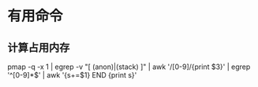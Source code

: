 # 有用命令
## 计算占用内存
pmap -q -x 1 | egrep -v "\[ (anon)|(stack) \]" | awk '/[0-9]/{print $3}' | egrep '^[0-9]*$' | awk '{s+=$1} END {print s}'
